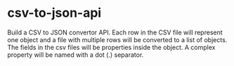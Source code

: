 # csv-to-json-api
Build a CSV to JSON convertor API. Each row in the CSV file will represent one object and a file with multiple rows will be converted to a list of objects. The fields in the csv files will be properties inside the object. A complex property will be named with a dot (.) separator.
